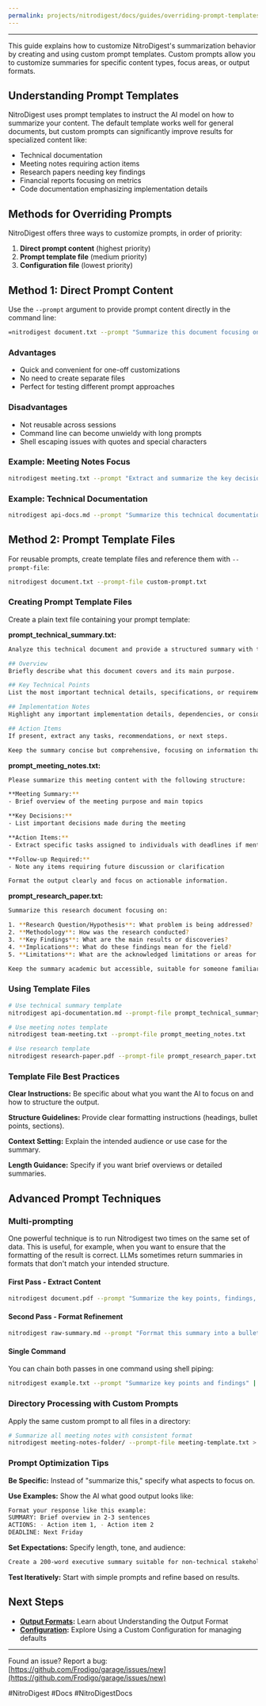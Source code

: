 ```yaml
---
permalink: projects/nitrodigest/docs/guides/overriding-prompt-templates
---
```

---

This guide explains how to customize NitroDigest's summarization behavior by creating and using custom prompt templates. Custom prompts allow you to customize summaries for specific content types, focus areas, or output formats.

## Understanding Prompt Templates

NitroDigest uses prompt templates to instruct the AI model on how to summarize your content. The default template works well for general documents, but custom prompts can significantly improve results for specialized content like:

- Technical documentation
- Meeting notes requiring action items
- Research papers needing key findings
- Financial reports focusing on metrics
- Code documentation emphasizing implementation details

## Methods for Overriding Prompts

NitroDigest offers three ways to customize prompts, in order of priority:

1. **Direct prompt content** (highest priority)
2. **Prompt template file** (medium priority)
3. **Configuration file** (lowest priority)

## Method 1: Direct Prompt Content

Use the `--prompt` argument to provide prompt content directly in the command line:

```bash
=nitrodigest document.txt --prompt "Summarize this document focusing on action items and deadlines. Format the output as a bulleted list."=
```

### Advantages

- Quick and convenient for one-off customizations
- No need to create separate files
- Perfect for testing different prompt approaches

### Disadvantages

- Not reusable across sessions
- Command line can become unwieldy with long prompts
- Shell escaping issues with quotes and special characters

### Example: Meeting Notes Focus

```bash
nitrodigest meeting.txt --prompt "Extract and summarize the key decisions, action items, and deadlines from this meeting. Format as: DECISIONS: ..., ACTION ITEMS: ..., DEADLINES: ..."
```

### Example: Technical Documentation

```bash
nitrodigest api-docs.md --prompt "Summarize this technical documentation highlighting: 1) Main purpose/functionality, 2) Key parameters and methods, 3) Usage examples, 4) Important limitations or considerations."
```

## Method 2: Prompt Template Files

For reusable prompts, create template files and reference them with `--prompt-file`:

```bash
nitrodigest document.txt --prompt-file custom-prompt.txt
```

### Creating Prompt Template Files

Create a plain text file containing your prompt template:

**prompt_technical_summary.txt:**

```bash
Analyze this technical document and provide a structured summary with the following sections:

## Overview
Briefly describe what this document covers and its main purpose.

## Key Technical Points
List the most important technical details, specifications, or requirements.

## Implementation Notes
Highlight any important implementation details, dependencies, or considerations.

## Action Items
If present, extract any tasks, recommendations, or next steps.

Keep the summary concise but comprehensive, focusing on information that would be valuable for technical team members.
```

**prompt_meeting_notes.txt:**

```bash
Please summarize this meeting content with the following structure:

**Meeting Summary:**
- Brief overview of the meeting purpose and main topics

**Key Decisions:**
- List important decisions made during the meeting

**Action Items:**
- Extract specific tasks assigned to individuals with deadlines if mentioned

**Follow-up Required:**
- Note any items requiring future discussion or clarification

Format the output clearly and focus on actionable information.
```

**prompt_research_paper.txt:**

```bash
Summarize this research document focusing on:

1. **Research Question/Hypothesis**: What problem is being addressed?
2. **Methodology**: How was the research conducted?
3. **Key Findings**: What are the main results or discoveries?
4. **Implications**: What do these findings mean for the field?
5. **Limitations**: What are the acknowledged limitations or areas for future research?

Keep the summary academic but accessible, suitable for someone familiar with the general field but not necessarily the specific research area.
```

### Using Template Files

```bash
# Use technical summary template
nitrodigest api-documentation.md --prompt-file prompt_technical_summary.txt

# Use meeting notes template
nitrodigest team-meeting.txt --prompt-file prompt_meeting_notes.txt

# Use research template
nitrodigest research-paper.pdf --prompt-file prompt_research_paper.txt
```

### Template File Best Practices

**Clear Instructions:** Be specific about what you want the AI to focus on and how to structure the output.

**Structure Guidelines:** Provide clear formatting instructions (headings, bullet points, sections).

**Context Setting:** Explain the intended audience or use case for the summary.

**Length Guidance:** Specify if you want brief overviews or detailed summaries.

## Advanced Prompt Techniques

### Multi-prompting

One powerful technique is to run Nitrodigest two times on the same set of data. This is useful, for example, when you want to ensure that the formatting of the result is correct. LLMs sometimes return summaries in formats that don't match your intended structure.

#### First Pass - Extract Content

```bash
nitrodigest document.pdf --prompt "Summarize the key points, findings, and important information from this document. Focus on capturing all essential content. Return a bullet lists" > raw-summary.md
```

#### Second Pass - Format Refinement

```bash
nitrodigest raw-summary.md --prompt "Forrmat this summary into a bullet list that have heading + paragraph" > final-summary.md
```

#### Single Command

You can chain both passes in one command using shell piping:

```bash
nitrodigest example.txt --prompt "Summarize key points and findings" | nitrodigest --prompt "Reformat this content with clear headings, bullet points, and professional structure" > formatted-summary.md
```

### Directory Processing with Custom Prompts

Apply the same custom prompt to all files in a directory:

```bash
# Summarize all meeting notes with consistent format
nitrodigest meeting-notes-folder/ --prompt-file meeting-template.txt > all-meetings-summary.md
```

### Prompt Optimization Tips

**Be Specific:** Instead of "summarize this," specify what aspects to focus on.

**Use Examples:** Show the AI what good output looks like:

```bash
Format your response like this example:
SUMMARY: Brief overview in 2-3 sentences
ACTIONS: - Action item 1, - Action item 2
DEADLINE: Next Friday
```

**Set Expectations:** Specify length, tone, and audience:

```bash
Create a 200-word executive summary suitable for non-technical stakeholders...
```

**Test Iteratively:** Start with simple prompts and refine based on results.

## Next Steps

- **[Output Formats](./Understanding%20the%20Output%20Format.md):** Learn about Understanding the Output Format
- **[Configuration](Using%20a%20Custom%20Configuration.md):** Explore Using a Custom Configuration for managing defaults

---

Found an issue? Report a bug: [https://github.com/Frodigo/garage/issues/new](https://github.com/Frodigo/garage/issues/new)

#NitroDigest #Docs #NitroDigestDocs
